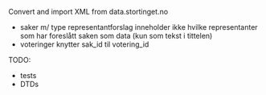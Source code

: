 Convert and import XML from data.stortinget.no

- saker m/ type representantforslag inneholder ikke hvilke representanter som har foreslått saken som data (kun som tekst i tittelen)
- voteringer knytter sak_id til votering_id

TODO:

- tests
- DTDs